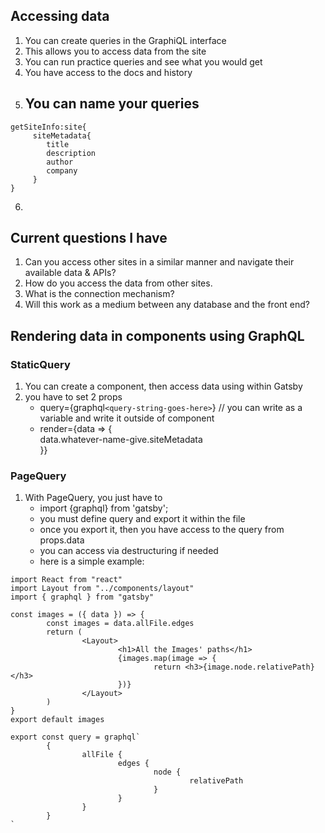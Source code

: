 ## Accessing data

1. You can create queries in the GraphiQL interface
2. This allows you to access data from the site
3. You can run practice queries and see what you would get
4. You have access to the docs and history
5. ## You can name your queries

```
getSiteInfo:site{
     siteMetadata{
        title
        description
        author
        company
     }
}
```

6.

## Current questions I have

1. Can you access other sites in a similar manner and navigate their available data & APIs?
2. How do you access the data from other sites.
3. What is the connection mechanism?
4. Will this work as a medium between any database and the front end?

## Rendering data in components using GraphQL

### StaticQuery

1. You can create a component, then access data using <StaticQuery></StaticQuery> within Gatsby
2. you have to set 2 props
      - query={graphql`<query-string-goes-here>`} // you can write as a variable and write it outside of component
      - render={data => {<div>data.whatever-name-give.siteMetadata</div>}}

### PageQuery

1. With PageQuery, you just have to
      - import {graphql} from 'gatsby';
      - you must define query and export it within the file
      - once you export it, then you have access to the query from props.data
      - you can access via destructuring if needed
      - here is a simple example:

```
import React from "react"
import Layout from "../components/layout"
import { graphql } from "gatsby"

const images = ({ data }) => {
        const images = data.allFile.edges
        return (
                <Layout>
                        <h1>All the Images' paths</h1>
                        {images.map(image => {
                                return <h3>{image.node.relativePath}</h3>
                        })}
                </Layout>
        )
}
export default images

export const query = graphql`
        {
                allFile {
                        edges {
                                node {
                                        relativePath
                                }
                        }
                }
        }
`
```
